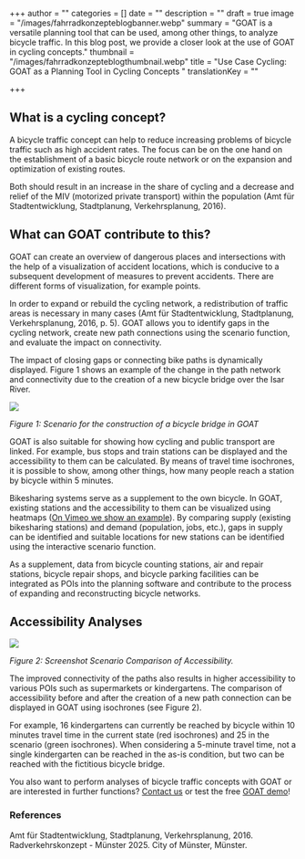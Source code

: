 +++
author = ""
categories = []
date = ""
description = ""
draft = true
image = "/images/fahrradkonzepteblogbanner.webp"
summary = "GOAT is a versatile planning tool that can be used, among other things, to analyze bicycle traffic. In this blog post, we provide a closer look at the use of GOAT in cycling concepts."
thumbnail = "/images/fahrradkonzepteblogthumbnail.webp"
title = "Use Case Cycling: GOAT as a Planning Tool in Cycling Concepts "
translationKey = ""

+++
## What is a cycling concept?

A bicycle traffic concept can help to reduce increasing problems of bicycle traffic such as high accident rates. The focus can be on the one hand on the establishment of a basic bicycle route network or on the expansion and optimization of existing routes.

Both should result in an increase in the share of cycling and a decrease and relief of the MIV (motorized private transport) within the population (Amt für Stadtentwicklung, Stadtplanung, Verkehrsplanung, 2016).

## What can GOAT contribute to this?

GOAT can create an overview of dangerous places and intersections with the help of a visualization of accident locations, which is conducive to a subsequent development of measures to prevent accidents. There are different forms of visualization, for example points.

In order to expand or rebuild the cycling network, a redistribution of traffic areas is necessary in many cases (Amt für Stadtentwicklung, Stadtplanung, Verkehrsplanung, 2016, p. 5). GOAT allows you to identify gaps in the cycling network, create new path connections using the scenario function, and evaluate the impact on connectivity.

The impact of closing gaps or connecting bike paths is dynamically displayed. Figure 1 shows an example of the change in the path network and connectivity due to the creation of a new bicycle bridge over the Isar River.

![](/images/szenariofahrradbrucke.webp)

_Figure 1: Scenario for the construction of a bicycle bridge in GOAT_

GOAT is also suitable for showing how cycling and public transport are linked. For example, bus stops and train stations can be displayed and the accessibility to them can be calculated. By means of travel time isochrones, it is possible to show, among other things, how many people reach a station by bicycle within 5 minutes.

Bikesharing systems serve as a supplement to the own bicycle. In GOAT, existing stations and the accessibility to them can be visualized using heatmaps ([On Vimeo we show an example](https://vimeo.com/311549509 "Vimeo")). By comparing supply (existing bikesharing stations) and demand (population, jobs, etc.), gaps in supply can be identified and suitable locations for new stations can be identified using the interactive scenario function.

As a supplement, data from bicycle counting stations, air and repair stations, bicycle repair shops, and bicycle parking facilities can be integrated as POIs into the planning software and contribute to the process of expanding and reconstructing bicycle networks.

## Accessibility Analyses

![](/images/ist-zustand.webp)

_Figure 2: Screenshot Scenario Comparison of Accessibility._

The improved connectivity of the paths also results in higher accessibility to various POIs such as supermarkets or kindergartens. The comparison of accessibility before and after the creation of a new path connection can be displayed in GOAT using isochrones (see Figure 2).

For example, 16 kindergartens can currently be reached by bicycle within 10 minutes travel time in the current state (red isochrones) and 25 in the scenario (green isochrones). When considering a 5-minute travel time, not a single kindergarten can be reached in the as-is condition, but two can be reached with the fictitious bicycle bridge.

You also want to perform analyses of bicycle traffic concepts with GOAT or are interested in further functions? [Contact us](/en/contact "Contact") or test the free [GOAT demo](/en/request-demo/ "Request demo")!

### References

Amt für Stadtentwicklung, Stadtplanung, Verkehrsplanung, 2016. Radverkehrskonzept - Münster 2025. City of Münster, Münster.